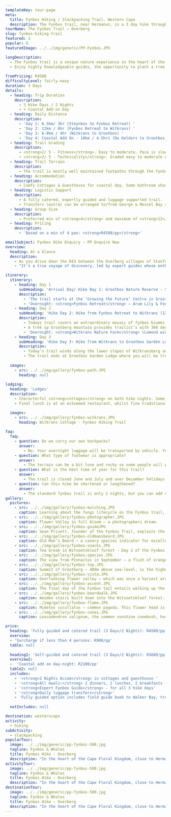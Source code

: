 ```yaml
---
templateKey: tour-page
meta:
  title: Fynbos Hiking / Slackpacking Trail, Western Cape
  description: The Fynbos trail, near Hermanus, is a 3 day hike through coastal and mountain fynbos and forests. Expert guiding, local wine tastings and excellent value.
tourName: The Fynbos Trail – Overberg
slug: fynbos-hiking-trail
featured: 1
popular: 0
featuredImage: ../../img/generic/PP-Fynbos.JPG

longDescription:
  - The Fynbos trail is a unique nature experience in the heart of the Cape Floral Kingdom that can be undertaken as a fully guided and catered slackpacker, or as a self-guided option. Just two hours from Cape Town and close to Hermanus in the Overberg, the Fynbos trail has a two or three night option and takes hikers along a beautiful stretch of trail through coastal and mountain fynbos, remote forests and visits some fascinating environmental and social projects along the way.
  - Enjoy highly knowledgeable guides, the opportunity to plant a tree in your name, and delicious locally prepared food and wine. This trail has a real personal touch which will leave you with wonderful memories.
  
fromPricing: R4500
difficultyLevel: fairly-easy
duration: 3 Days
details:
  - heading: Trip Duration
    description:
      - 3 Hike Days / 2 Nights
      - + Coastal Add-on Day 
  - heading: Daily Distance
    description:
      - 'Day 1: 6.5km/ 3hr (Steynbos to Fynbos Retreat) '
      - 'Day 2: 12km / 6hr (Fynbos Retreat to Witkrans) '
      - 'Day 3: 6-8km / 4hr (Witkrans to Grootbos) '
      - 'Day 4: Coastal Add On - 10km / 4-5hrs (De Kelders to Grootbos)'
  - heading: Trail Grading
    description:
      - <strong>2/ 5 - Fitness</strong>. Easy to moderate. Pace is slow with regular stops to look at and learn about flora along the way. 
      - <strong>2/ 5 - Technicality</strong>. Graded easy to moderate with HOSA/VOSA. Some steep climbs, some boardwalks and ladders. Older hikers have managed this trail with ease as have younger hikers – ideal for families.
  - heading: Trail Terrain
    description:
      - The trail is mostly well maintained footpaths through the fynbos, some boardwalks and ladders accessing forested areas, some steeper climbs but with great views.
  - heading: Accommodation
    description:
      - Comfy Cottages & Guesthouse for coastal day. Some bathroom sharing may be required, as not all rooms are ensuite. 
  - heading: Logistic Support
    description:
      - A fully catered, expertly guided and luggage supported trail.
      - Transfers (extra) can be arranged to/from George & Mossel Bay airports.   
  - heading: Group Size
    description:
      - Preferred min of <strong>4</strong> and maximum of <strong>12</strong> hikers
  - heading: Pricing
    description:
      - 'Based on a min of 4 pax: <strong>R4500/pp</strong>'

emailSubject: Fynbos Hike Enquiry – PP Enquire Now
overview:
  heading: At a Glance
  description:
    - As you drive down the R43 between the Overberg villages of Stanford and Gansbaai you have no inkling of the hidden treasures in the hills to your left. This three-day, 26km trail, meanders through pockets of indigenous forest with Tolkeinesque dells of dense lichens, tumbling waterfalls, and you guessed it, exquisite fynbos.
    - "It's a true voyage of discovery, led by expert guides whose enthusiasm is infectious, as they relate the fascinating dynamics between propagator and fynbos. More than 800 different fynbos species have been identified along this route and whatever time of year you walk, there is always something in bloom. From proteas and pins, varied erica’s, delicate orchids, colourful moraea’s, seasonal bulbs, and diverse restio’s; the Grootbos Nature Reserve and Flower valley is a sight to behold."

itinerary:
  itinerary:
    - heading: Day 1
      subHeading: 'Arrival Day/ Hike Day 1: Grootbos Nature Reserve - Steynsbos to Fynbos Retreat.  (6.5 km/ approx. 3hrs)'
      description:
        - 'The trail starts at the ‘Growing the Future’ Centre in Grootbos Nature Reserve. You need to self-drive here by 14h00 on the day. You will leave your vehicle and start walking from here. Heading into the Steynsbos Milkwood forest and out to Pinnacles.'
        - 'Overnight: <strong>Fynbos Retreat</strong> – Arum Lily & Fountain Bush Cottages'
    - heading: Day 2
      subHeading: 'Hike Day 2: Hike from Fynbos Retreat to Witkrans (12km / most of the day)'
      description:
        - Todays trail covers an extraordinary mosaic of fynbos biomes – from wetland and ancient forests to the endemic limestone fynbos of the Agulhus Plain region.
        - A trek up Grootberg mountain provides trailist’s with 360 degree views looking out to Dyer Island in the south and Walker Bay and Hermanus to the west.   
        - 'Overnight: <strong>Witkrans Nature Farm</strong> (Lomond wine tasting on-site)'
    - heading: Day 3
      subHeading: 'Hike Day 3: Hike from Witkrans to Grootbos Garden Lodge (6.5km / 3hrs)'
      description:
        - Today’s trail winds along the lower slopes of Witkransberg and takes walkers up the Baviaans Fontein valley through indigenous forest and dense fynbos-clad hills into Grootbos Nature Reserve.
        - The trail ends at Grootbos Garden Lodge where you will be treated to a <strong>5-star lunch</strong> at this exclusive lodge. 
        
  images:
    - src: ../../img/gallery/fynbos-path.JPG
      heading: null
      
lodging:
  heading: 'Lodges'
  description:
    - Characterful <strong>cottages</strong> on both hike nights. Some bathroom sharing may be required, as not all rooms are ensuite.  Bedding and bath towels are provided. Meals are prepared by local cooks, using <strong>local produce</strong> wherever possible.
    - Final lunch is at an esteemed restaurant, whilst fine traditional Cape cooking can be enjoyed the rest of the time.  

  images:
    - src: ../../img/gallery/fynbos-witkrans.JPG
      heading: Witkrans Cottage - Fynbos Hiking Trail
      
faq:
  faq:
    - question: Do we carry our own backpacks?
      answer:
        - No. Your overnight luggage will be transported by vehicle. You will just need to hike with a small daypack with your supplies for the day. 
    - question: What type of footwear is appropriate?
      answer:
        - The terrain can be a bit lose and rocky so some people will prefer the ankle support provided by a full hiking boot, but below-ankle hiking shoes or trail running shoes will also be fine for this trail.
    - question: What is the best time of year for this trail?
      answer: 
        - The trail is closed June and July and over December holidays. All other months are excellent for hiking, but the flowers are at their most spectacular and diverse in Spring (Sept/Oct). Should you do the coastal section add-on, then August to November is best for whale sightings.      
    - question: Can this hike be shortened or lengthened?
      answer:
        - The standard fynbos trail is only 2 nights, but you can add on the coastal hike day and night, which comes highly recommended.
gallery:
  pictures:
    - src: ../../img/gallery/fynbos-mulching.JPG
      caption: Learning about the fungi lifecycle on the Fynbos trail, near Standford, Western Cape.
    - src: ../../img/gallery/fynbos-photographer.JPG
      caption: Flower Valley in full bloom – a photographers dream.
    - src: ../../img/gallery/fynbos-guideJPG
      caption: Sean Privett, founder of the Fynbos Trail, explains the role of the bird pollinators  on these Mimetes Pagoda’s
    - src: ../../img/gallery/fynbos-oldmansbeard.JPG
      caption: Old Man’s Beard – a canary species indicator for excellent air quality.
    - src: ../../img/gallery/fynbos-snacks.JPG
      caption: Tea break in Witvoetskloof forest - Day 2 of the Fynbos Trail.
    - src: ../../img/gallery/fynbos-species.JPG
      caption: The view from Pinnacles in September – a flush of oranges, whites and yellows – Leucadendrons, Leucaspermum’s, and proteas are just some of the genera within the family of Proteaceae.
    - src: ../../img/gallery/fynbos-top.JPG
      caption: Summit of Grootberg – 409m above sea-level, is the highest point of the Fynbos trail and offers spectacular 360° views with the Uilkraals Valley and Dyer Island to the south, the Kleinriviersberge to the north, and Walker Bay and Hermanus to the west
    - src: ../../img/gallery/fynbos-vista.JPG
      caption: Overlooking flower valley – which was once a harvest area for wild fynbos species.
    - src: ../../img/gallery/fynbos-ascent.JPG
      caption: The final day of the Fynbos tail entails walking up the Baviaans Fontein valley through pockets of indigenous forests and dense fynbos-clad hills over onto Grootbos Nature Reserve.
    - src: ../../img/gallery/fynbos-boardwalk.JPG
      caption: Wooden stairs built down into the Witvoetskloof forest.    
    - src: ../../img/gallery/fynbos-flame.JPG
      caption: Mimetes cucullatus – common pagoda. This flower head is actually compromised of modified leaves – known as floral bracts.
    - src: ../../img/gallery/fynbos-cones.JPG
      caption: Leucadendron salignum, the common sunshine conebush, has a wide variety of colours from yellow-green to vivid orange-red, and it is popular species within the wild flower industry.

price:
  heading: 'Fully guided and catered trail (3 Days/2 Nights): R4500/pp' 
  overview: 
  - 'Surcharge if less than 4 persons: R900/pp' 
  table: null
    
  heading2: 'Self-guided and catered trail (3 Days/2 Nights): R3600/pp'     
  overview2: 
  -  'Coastal add on day-night: R2100/pp'
  table2: null
  includes:
    - '<strong>2 Nights Accom</strong> in cottages and guesthouse '
    - '<strong>All meals:</strong> 2 dinners, 2 lunches, 2 breakfasts (last lunch at an esteemed restaurant) '
    - '<strong>Expert Fynbos Guide</strong> - for all 3 hike days'
    - '<strong>Daily luggage transfers</strong>'
    - 'Fully guided option includes field guide book to Walker Bay, tree planting, wine tasting of Lomond and Witkrans wines and fynbos gift.'
    
  notIncludes: null

destination: westerncape
activity:
  - hiking
subActivity:
  - slackpacking
popularTour:
  image: ../../img/generic/pp-fynbos-500.jpg
  tagline: Fynbos & Whales
  title: Fynbos Hike - Overberg
  description: "In the heart of the Cape Floral Kingdom, close to Hermanus, we offer a 2-3 slackpacking trail through coastal and mountain fynbos and ancient forests. Learn from knowledgeable guides and dine on locally grown food and wine on this true eco-trail."
activityTour:
  image: ../../img/generic/pp-fynbos-500.jpg
  tagline: Fynbos & Whales
  title: Fynbos Hike - Overberg
  description: "In the heart of the Cape Floral Kingdom, close to Hermanus, we offer a 2-3 slackpacking trail through coastal and mountain fynbos and ancient forests. Learn from knowledgeable guides and dine on locally grown food and wine on this true eco-trail."
destinationTour:
  image: ../../img/generic/pp-fynbos-500.jpg
  tagline: Fynbos & Whales
  title: Fynbos Hike - Overberg
  description: "In the heart of the Cape Floral Kingdom, close to Hermanus, we offer a 2-3 slackpacking trail through coastal and mountain fynbos and ancient forests. Learn from knowledgeable guides and dine on locally grown food and wine on this true eco-trail."
---
```

